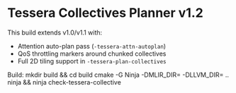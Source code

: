 # Tessera Collectives Planner v1.2
This build extends v1.0/v1.1 with:
- Attention auto-plan pass (`-tessera-attn-autoplan`)
- QoS throttling markers around chunked collectives
- Full 2D tiling support in `-tessera-plan-collectives`

Build:
  mkdir build && cd build
  cmake -G Ninja -DMLIR_DIR=<mlir-cmake> -DLLVM_DIR=<llvm-cmake> ..
  ninja && ninja check-tessera-collective
